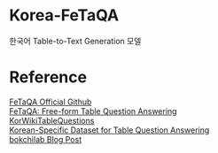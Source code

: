 # Korea-FeTaQA
한국어 Table-to-Text Generation 모델

# Reference
[FeTaQA Official Github](https://github.com/Yale-LILY/FeTaQA)
<br>[FeTaQA: Free-form Table Question Answering](https://arxiv.org/abs/2104.00369)
<br>[KorWikiTableQuestions](https://github.com/LG-NLP/KorWikiTableQuestions)
<br>[Korean-Specific Dataset for Table Question Answering](https://arxiv.org/abs/2201.06223)
<br>[bokchilab Blog Post](https://medium.com/bokchilab/fetaqa-%EB%AA%A8%EB%8D%B8%EC%9D%84-%EC%9D%B4%EC%9A%A9%ED%95%9C-%ED%95%9C%EA%B5%AD%EC%96%B4-table-qa-korean-table-question-answering-using-fetaqa-model-a3304a0d7538)
